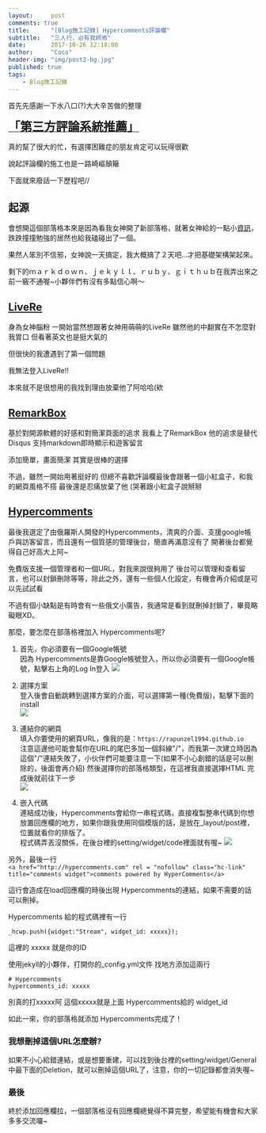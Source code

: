 ```yaml
---
layout:     post
comments: true
title:      "[Blog施工記錄] Hypercomments評論欄"
subtitle:   "三人行，必有我師焉"
date:       2017-10-26 12:18:00
author:     "Coco"
header-img: "img/post3-bg.jpg"
published: true
tags:
    - Blog施工記錄
---
```


首先先感謝一下水八口(?)大大辛苦做的整理

[**<font size="5">「第三方評論系統推薦」</font>**](https://blog.shuiba.co/comment-systems-recommendation )

真的幫了很大的忙，有選擇困難症的朋友肯定可以玩得很歡

說起評論欄的施工也是一路崎嶇顛簸

下面就來廢話一下歷程吧//

## 起源
會想開這個部落格本來是因為看我女神開了新部落格，就著女神給的一點小[資訊](http://candycat1992.github.io/2016/03/02/hello-blog/)，跌跌撞撞勉強的居然也給我磕碰出了一個。

果然人笨別不信邪，女神說一天搞定，我大概搞了２天吧...才把基礎架構架起來。  

剩下的ｍａｒｋｄｏｗｎ、ｊｅｋｙｌｌ、ｒｕｂｙ、ｇｉｔｈｕｂ在我弄出來之前一竅不通喔~小夥伴們有沒有多點信心啊～

## [LiveRe](https://livere.com/)
身為女神腦粉
一開始當然想跟著女神用萌萌的LiveRe
雖然他的中翻實在不怎麼對我胃口
但看著英文也是挺大氣的

但很快的我遭遇到了第一個問題  

我無法登入LiveRe!!  

本來就不是很想用的我找到理由放棄他了阿哈哈(欸

## [RemarkBox](https://www.remarkbox.com/)

基於對開源軟體的好感和對簡潔頁面的追求
我看上了RemarkBox
他的追求是替代 Disqus
支持markdown即時顯示和遊客留言

添加簡單，畫面簡潔
其實是很棒的選擇

不過，雖然一開始用著挺好的
但總不喜歡評論欄最後會跟著一個小紅盒子，和我的網頁風格不搭
最後還是忍痛放棄了他
(哭著跟小紅盒子說掰掰

## [Hypercomments](https://www.hypercomments.com/)

最後我選定了由俄羅斯人開發的Hypercomments，清爽的介面、支援google帳戶與訪客留言，而且還有一個質感的管理後台，簡直再滿意沒有了
開著後台都覺得自己好高大上阿~

免費版支援一個管理者和一個URL，對我來說很夠用了
後台可以管理和查看留言，也可以封鎖刪除等等，除此之外，還有一些個人化設定，有機會再介紹或是可以先試試看

不過有個小缺點是有時會有一些俄文小廣告，我通常是看到就刪掉封鎖了，畢竟略礙眼XD。

那麼，要怎麼在部落格裡加入 Hypercomments呢?

1.  首先，你必須要有一個Google帳號  
因為 Hypercomments是靠Google帳號登入，所以你必須要有一個Google帳號，點擊右上角的Log In登入
![](https://images.plurk.com/7dZ9XaDN3Lchm2qCG4qQ.jpg)

2.  選擇方案  
登入後會自動跳轉到選擇方案的介面，可以選擇第一種(免費版)，點擊下面的install  
![](https://images.plurk.com/30U5oPqEOmEWL2rrG4qQ.jpg)

3.  連結你的網頁  
填入你要使用的網頁URL，像我的是：`https://rapunzel1994.github.io`  
注意這邊他可能會幫你在URL的尾巴多加一個斜線"/"，而我第一次建立時因為這個"/"連結失敗了，小伙伴們可能要注意一下(如果不小心創錯的話是可以刪除的，後面會再介紹)
然後選擇你的部落格類型，在這裡我直接選擇HTML
完成後就前往下一步  
![](https://images.plurk.com/4qQ2SXj6C7VJGuYFG4qQ.jpg)

4.  嵌入代碼  
連結成功後，Hypercomments會給你一串程式碼，直接複製整串代碼到你想放置回應欄的地方，如果你跟我使用同個模版的話，是放在_layout/post裡，位置就看你的排版了。  
程式碼弄丟沒關係，在後台裡的setting/widget/code裡面就有喔~
![](https://images.plurk.com/5q8ZHFsBsUXmYwOHG4qQ.jpg)

另外，最後一行  
`<a href="http://hypercomments.com" rel = "nofollow" class="hc-link" title="comments widget">comments powered by HyperComments</a>`
	
這行會造成在load回應欄的時後出現 Hypercomments的連結，如果不需要的話可以刪掉。

Hypercomments 給的程式碼裡有一行

<pre><code>_hcwp.push({widget:"Stream", widget_id: xxxxx});</code></pre>
這裡的 xxxxx 就是你的ID

使用jekyll的小夥伴，打開你的_config.yml文件
找地方添加這兩行

<pre><code># Hypercomments
hypercomments_id: xxxxx</code></pre>

別真的打xxxxx阿
這個xxxxx就是上面 Hypercomments給的 widget_id

如此一來，你的部落格就添加 Hypercomments完成了！

### 我想刪掉這個URL怎麼辦?
如果不小心給錯連結，或是想要重建，可以找到後台裡的setting/widget/General中最下面的Deletion，就可以刪掉這個URL了，注意，你的一切記錄都會消失喔~

### 最後
終於添加回應欄拉，一個部落格沒有回應欄總覺得不算完整，希望能有機會和大家多多交流囉~